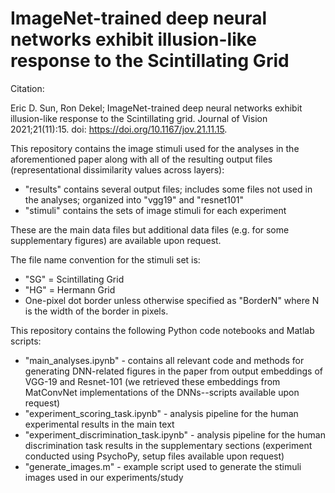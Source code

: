 # ImageNet-trained deep neural networks exhibit illusion-like response to the Scintillating Grid

Citation:

Eric D. Sun, Ron Dekel; ImageNet-trained deep neural networks exhibit illusion-like response to the Scintillating grid. Journal of Vision 2021;21(11):15. doi: https://doi.org/10.1167/jov.21.11.15.

This repository contains the image stimuli used for the analyses in the aforementioned paper along with all of the resulting output files (representational dissimilarity values across layers):
- "results" contains several output files; includes some files not used in the analyses; organized into "vgg19" and "resnet101"
- "stimuli" contains the sets of image stimuli for each experiment

These are the main data files but additional data files (e.g. for some supplementary figures) are available upon request.

The file name convention for the stimuli set is:
- "SG" = Scintillating Grid
- "HG" = Hermann Grid
- One-pixel dot border unless otherwise specified as "BorderN" where N is the width of the border in pixels.

This repository contains the following Python code notebooks and Matlab scripts:
- "main_analyses.ipynb" - contains all relevant code and methods for generating DNN-related figures in the paper from output embeddings of VGG-19 and Resnet-101 (we retrieved these embeddings from MatConvNet implementations of the DNNs--scripts available upon request)
- "experiment_scoring_task.ipynb" - analysis pipeline for the human experimental results in the main text
- "experiment_discrimination_task.ipynb" - analysis pipeline for the human discrimination task results in the supplementary sections (experiment conducted using PsychoPy, setup files available upon request)
- "generate_images.m" - example script used to generate the stimuli images used in our experiments/study




